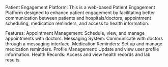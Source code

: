 Patient Engagement Platform:
This is a web-based Patient Engagement Platform designed to enhance patient engagement by facilitating better communication between patients and hospitals/doctors, appointment scheduling, medication reminders, and access to health information.

Features:
Appointment Management: Schedule, view, and manage appointments with doctors.
Messaging System: Communicate with doctors through a messaging interface.
Medication Reminders: Set up and manage medication reminders.
Profile Management: Update and view user profile information.
Health Records: Access and view health records and lab results.
